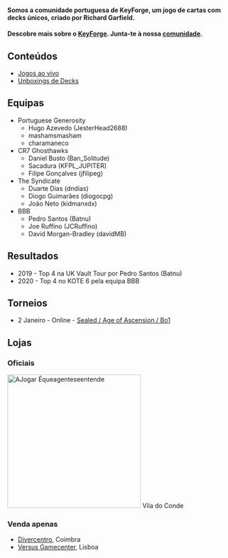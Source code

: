 #### Somos a comunidade portuguesa de KeyForge, um jogo de cartas com decks únicos, criado por Richard Garfield.

#### Descobre mais sobre o [KeyForge](https://www.keyforgegame.com). Junta-te à nossa [comunidade](https://discord.gg/tmZWy86c).

## Conteúdos

- [Jogos ao vivo](https://www.youtube.com/watch?v=VjnZmTFKLag&list=PLvNLUPruJbcAw6Q5Fbp2_MZxhblExojer)
- [Unboxings de Decks](https://www.youtube.com/watch?v=Y1uP6ukgraU&list=PLvNLUPruJbcCxFAw1M1q5TOc_7009yFFQ9)

## Equipas

- Portuguese Generosity
  - Hugo Azevedo (JesterHead2688)
  - mashamsmasham
  - charamaneco
- CR7 Ghosthawks
  - Daniel Busto (Ban_Solitude)
  - Sacadura (KFPL_JUPITER)
  - Filipe Gonçalves (jfilipeg)
- The Syndicate
  - Duarte Dias (dndias)
  - Diogo Guimarães (diogocpg)
  - João Neto (kidmanxdx)
- BBB
  - Pedro Santos (Batnu)
  - Joe Ruffino (JCRuffino)
  - David Morgan-Bradley (davidMB)

## Resultados

- 2019 - Top 4 na UK Vault Tour por Pedro Santos (Batnu)
- 2020 - Top 4 no KOTE 6 pela equipa BBB

## Torneios

- 2 Janeiro - Online - [Sealed / Age of Ascension / Bo1](https://www.ajogar.com/forum/anuncios/keyforge-sealed-age-of-ascension-online)

## Lojas

### Oficiais

<a href="https://ajogar.com"><img src="https://static.wixstatic.com/media/63c24c_42be84031e514b5aa7c8be13721e2653~mv2_d_3017_1579_s_2.png/v1/fill/w_1310,h_490,al_c,q_90,usm_0.66_1.00_0.01/logo-ajogar-white-bckg-01.webp" alt="AJogar Équeagenteseentende" width="300"/></a>
Vila do Conde

### Venda apenas

- [Divercentro](https://www.diver.pt), Coimbra
- [Versus Gamecenter](https://versusgamecenter.pt), Lisboa
